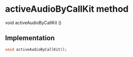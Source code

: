 


# activeAudioByCallKit method








void activeAudioByCallKit
()








## Implementation

```dart
void activeAudioByCallKit();
```







